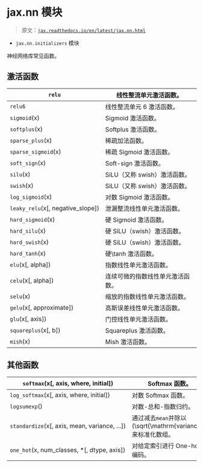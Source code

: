 # jax.nn 模块

> 原文：[`jax.readthedocs.io/en/latest/jax.nn.html`](https://jax.readthedocs.io/en/latest/jax.nn.html)

+   `jax.nn.initializers` 模块

神经网络库常见函数。

## 激活函数

| `relu` | 线性整流单元激活函数。 |
| --- | --- |
| `relu6` | 线性整流单元 6 激活函数。 |
| `sigmoid`(x) | Sigmoid 激活函数。 |
| `softplus`(x) | Softplus 激活函数。 |
| `sparse_plus`(x) | 稀疏加法函数。 |
| `sparse_sigmoid`(x) | 稀疏 Sigmoid 激活函数。 |
| `soft_sign`(x) | Soft-sign 激活函数。 |
| `silu`(x) | SiLU（又称 swish）激活函数。 |
| `swish`(x) | SiLU（又称 swish）激活函数。 |
| `log_sigmoid`(x) | 对数 Sigmoid 激活函数。 |
| `leaky_relu`(x[, negative_slope]) | 泄漏整流线性单元激活函数。 |
| `hard_sigmoid`(x) | 硬 Sigmoid 激活函数。 |
| `hard_silu`(x) | 硬 SiLU（swish）激活函数。 |
| `hard_swish`(x) | 硬 SiLU（swish）激活函数。 |
| `hard_tanh`(x) | 硬\tanh 激活函数。 |
| `elu`(x[, alpha]) | 指数线性单元激活函数。 |
| `celu`(x[, alpha]) | 连续可微的指数线性单元激活函数。 |
| `selu`(x) | 缩放的指数线性单元激活函数。 |
| `gelu`(x[, approximate]) | 高斯误差线性单元激活函数。 |
| `glu`(x[, axis]) | 门控线性单元激活函数。 |
| `squareplus`(x[, b]) | Squareplus 激活函数。 |
| `mish`(x) | Mish 激活函数。 |

## 其他函数

| `softmax`(x[, axis, where, initial]) | Softmax 函数。 |
| --- | --- |
| `log_softmax`(x[, axis, where, initial]) | 对数 Softmax 函数。 |
| `logsumexp`() | 对数-总和-指数归约。 |
| `standardize`(x[, axis, mean, variance, ...]) | 通过减去`mean`并除以\(\sqrt{\mathrm{variance}}\)来标准化数组。 |
| `one_hot`(x, num_classes, *[, dtype, axis]) | 对给定索引进行 One-hot 编码。 |
